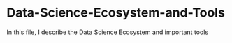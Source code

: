 # Data-Science-Ecosystem-and-Tools
In this file, I describe the Data Science Ecosystem and important tools
